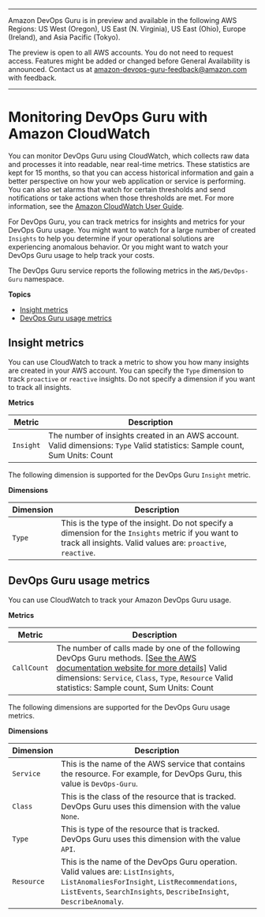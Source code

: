 --------

Amazon DevOps Guru is in preview and available in the following AWS Regions: US West \(Oregon\), US East \(N\. Virginia\), US East \(Ohio\), Europe \(Ireland\), and Asia Pacific \(Tokyo\)\.

The preview is open to all AWS accounts\. You do not need to request access\. Features might be added or changed before General Availability is announced\. Contact us at [amazon\-devops\-guru\-feedback@amazon\.com](mailto:amazon-devops-guru-feedback@amazon.com) with feedback\.

--------

# Monitoring DevOps Guru with Amazon CloudWatch<a name="monitoring-cloudwatch"></a>

You can monitor DevOps Guru using CloudWatch, which collects raw data and processes it into readable, near real\-time metrics\. These statistics are kept for 15 months, so that you can access historical information and gain a better perspective on how your web application or service is performing\. You can also set alarms that watch for certain thresholds and send notifications or take actions when those thresholds are met\. For more information, see the [Amazon CloudWatch User Guide](https://docs.aws.amazon.com/AmazonCloudWatch/latest/monitoring/)\.

For DevOps Guru, you can track metrics for insights and metrics for your DevOps Guru usage\. You might want to watch for a large number of created `Insights` to help you determine if your operational solutions are experiencing anomalous behavior\. Or you might want to watch your DevOps Guru usage to help track your costs\.

The DevOps Guru service reports the following metrics in the `AWS/DevOps-Guru` namespace\.

**Topics**
+ [Insight metrics](#insight-metrics)
+ [DevOps Guru usage metrics](#usage-metrics)

## Insight metrics<a name="insight-metrics"></a>

You can use CloudWatch to track a metric to show you how many insights are created in your AWS account\. You can specify the `Type` dimension to track `proactive` or `reactive` insights\. Do not specify a dimension if you want to track all insights\. 

**Metrics**


| Metric | Description | 
| --- | --- | 
|  `Insight`  |  The number of insights created in an AWS account\. Valid dimensions: `Type` Valid statistics: Sample count, Sum Units: Count  | 

The following dimension is supported for the DevOps Guru `Insight` metric\.

**Dimensions**


| Dimension  | Description  | 
| --- | --- | 
| `Type` | This is the type of the insight\. Do not specify a dimension for the `Insights` metric if you want to track all insights\. Valid values are: `proactive`, `reactive`\. | 

## DevOps Guru usage metrics<a name="usage-metrics"></a>

 You can use CloudWatch to track your Amazon DevOps Guru usage\. 

**Metrics**


| Metric | Description | 
| --- | --- | 
|  `CallCount`  |  The number of calls made by one of the following DevOps Guru methods\.  [\[See the AWS documentation website for more details\]](http://docs.aws.amazon.com/devops-guru/latest/userguide/monitoring-cloudwatch.html) Valid dimensions: `Service`, `Class`, `Type`, `Resource` Valid statistics: Sample count, Sum Units: Count  | 

The following dimensions are supported for the DevOps Guru usage metrics\.

**Dimensions**


|  Dimension  |  Description  | 
| --- | --- | 
|  `Service`  |  This is the name of the AWS service that contains the resource\. For example, for DevOps Guru, this value is `DevOps-Guru`\.  | 
| `Class` | This is the class of the resource that is tracked\. DevOps Guru uses this dimension with the value `None`\. | 
| `Type` | This is type of the resource that is tracked\. DevOps Guru uses this dimension with the value `API`\. | 
| `Resource` | This is the name of the DevOps Guru operation\. Valid values are: `ListInsights`, `ListAnomaliesForInsight`, `ListRecommendations`, `ListEvents`, `SearchInsights`, `DescribeInsight`, `DescribeAnomaly`\. | 